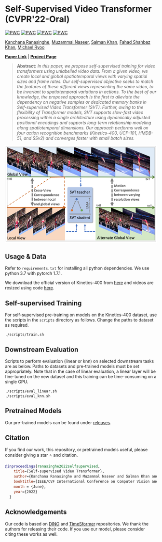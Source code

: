 # Self-Supervised Video Transformer (CVPR'22-Oral)

	
[![PWC](https://img.shields.io/endpoint.svg?url=https://paperswithcode.com/badge/self-supervised-video-transformer/action-recognition-in-videos-on-ucf101)](https://paperswithcode.com/sota/action-recognition-in-videos-on-ucf101?p=self-supervised-video-transformer)
[![PWC](https://img.shields.io/endpoint.svg?url=https://paperswithcode.com/badge/self-supervised-video-transformer/action-recognition-in-videos-on-hmdb-51)](https://paperswithcode.com/sota/action-recognition-in-videos-on-hmdb-51?p=self-supervised-video-transformer)
[![PWC](https://img.shields.io/endpoint.svg?url=https://paperswithcode.com/badge/self-supervised-video-transformer/action-recognition-in-videos-on-something)](https://paperswithcode.com/sota/action-recognition-in-videos-on-something?p=self-supervised-video-transformer)
[![PWC](https://img.shields.io/endpoint.svg?url=https://paperswithcode.com/badge/self-supervised-video-transformer/action-classification-on-kinetics-400)](https://paperswithcode.com/sota/action-classification-on-kinetics-400?p=self-supervised-video-transformer)

[Kanchana Ranasinghe](https://kahnchana.github.io),
[Muzammal Naseer](https://muzammal-naseer.netlify.app/),
[Salman Khan](https://salman-h-khan.github.io),
[Fahad Shahbaz Khan](https://sites.google.com/view/fahadkhans/home),
[Michael Ryoo](http://michaelryoo.com)

**[Paper Link](https://arxiv.org/abs/2112.01514)** | **[Project Page](https://kahnchana.github.io/svt)** 


> **Abstract:**
>*In this paper, we propose self-supervised training for video transformers using unlabelled video data. From a given video, we create local and global spatiotemporal views with varying spatial sizes and frame rates. Our self-supervised objective seeks to match the features of these different views representing the same video, to be invariant to spatiotemporal variations in actions. To the best of our knowledge, the proposed approach is the first to alleviate the dependency on negative samples or dedicated memory banks in Self-supervised Video Transformer (SVT). Further, owing to the flexibility of Transformer models, SVT supports slow-fast video processing within a single architecture using dynamically adjusted positional encodings and supports long-term relationship modeling along spatiotemporal dimensions. Our approach performs well on four action recognition benchmarks (Kinetics-400, UCF-101, HMDB-51, and SSv2) and converges faster with small batch sizes.*


<p align="center">
  <img alt="intro_image" src=".github/intro.png" width="650"/>
</p>



## Usage & Data
Refer to `requirements.txt` for installing all python dependencies. We use python 3.7 with pytorch 1.7.1. 

We download the official version of Kinetics-400 from [here](https://github.com/cvdfoundation/kinetics-dataset) and videos are resized using code [here](https://github.com/open-mmlab/mmaction2/tree/master/tools/data/kinetics).


## Self-supervised Training
For self-supervised pre-training on models on the Kinetics-400 dataset, use the scripts in the `scripts` directory as follows. Change the paths to dataset as required. 

```
./scripts/train.sh
``` 


## Downstream Evaluation
Scripts to perform evaluation (linear or knn) on selected downstream tasks are as below. Paths to datasets and pre-trained models must be set appropriately. Note that in the case of linear evaluation, a linear layer will be fine-tuned on the new dataset and this training can be time-consuming on a single GPU.  

```
./scripts/eval_linear.sh
./scripts/eval_knn.sh
``` 


## Pretrained Models
Our pre-trained models can be found under [releases](https://github.com/kahnchana/svt/releases/tag/v1.0).


## Citation
If you find our work, this repository, or pretrained models useful, please consider giving a star :star: and citation.
```bibtex
@inproceedings{ranasinghe2022selfsupervised,
    title={Self-supervised Video Transformer}, 
    author={Kanchana Ranasinghe and Muzammal Naseer and Salman Khan and Fahad Shahbaz Khan and Michael Ryoo},
    booktitle={IEEE/CVF International Conference on Computer Vision and Pattern Recognition},
    month = {June},
    year={2022}
  }
```


## Acknowledgements
Our code is based on [DINO](https://github.com/facebookresearch/dino) and [TimeSformer](https://github.com/facebookresearch/TimeSformer) repositories. We thank the authors for releasing their code. If you use our model, please consider citing these works as well.
